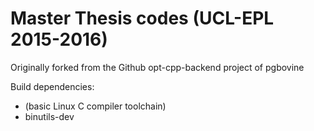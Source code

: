 # Master Thesis codes (UCL-EPL 2015-2016)
Originally forked from the Github opt-cpp-backend project of pgbovine

Build dependencies:
- (basic Linux C compiler toolchain)
- binutils-dev
